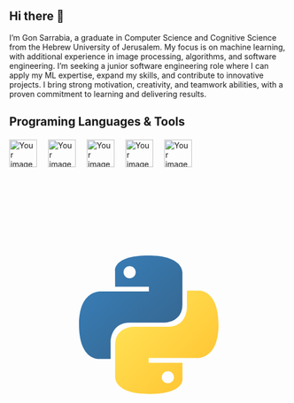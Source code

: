 ## Hi there 👋

I’m Gon Sarrabia, a graduate in Computer Science and Cognitive Science from the Hebrew University of Jerusalem. My focus is on machine learning, with additional experience in image processing, algorithms, and software engineering. I’m seeking a junior software engineering role where I can apply my ML expertise, expand my skills, and contribute to innovative projects. I bring strong motivation, creativity, and teamwork abilities, with a proven commitment to learning and delivering results.




## Programing Languages & Tools
<div style="display:flex;gap:20px;margin-top:20px;flex-wrap:wrap;">
  
<img src="https://github.com/GonSarrabia/GonSarrabia/assets/169581054/971cb433-2525-4a68-9d33-4ad5df43aaf3" alt="Your image" width="50" height="50"/>
<img src="https://github.com/GonSarrabia/GonSarrabia/assets/169581054/6abb034c-76aa-4ccd-8d1c-3037029852eb" alt="Your image" width="50" height="50"/>
<img src="https://github.com/GonSarrabia/GonSarrabia/assets/169581054/0c927d5a-34fd-43a9-9825-4321e7643c21" alt="Your image" width="50" height="50"/>
<img src="https://github.com/GonSarrabia/GonSarrabia/assets/169581054/fd707466-cde8-49fc-849a-0b3a273d170a" alt="Your image" width="50" height="50"/>
<img src="https://github.com/GonSarrabia/GonSarrabia/assets/169581054/5a4c24c8-c651-429c-87d6-5064413807cf" alt="Your image" width="50" height="50"/>

<?xml version="1.0" encoding="utf-8"?><!-- Uploaded to: SVG Repo, www.svgrepo.com, Generator: SVG Repo Mixer Tools -->
<svg width="800px" height="800px" viewBox="0 0 64 64" fill="none" xmlns="http://www.w3.org/2000/svg"><path d="M31.885 16c-8.124 0-7.617 3.523-7.617 3.523l.01 3.65h7.752v1.095H21.197S16 23.678 16 31.876c0 8.196 4.537 7.906 4.537 7.906h2.708v-3.804s-.146-4.537 4.465-4.537h7.688s4.32.07 4.32-4.175v-7.019S40.374 16 31.885 16zm-4.275 2.454c.771 0 1.395.624 1.395 1.395s-.624 1.395-1.395 1.395a1.393 1.393 0 0 1-1.395-1.395c0-.771.624-1.395 1.395-1.395z" fill="url(#a)"/><path d="M32.115 47.833c8.124 0 7.617-3.523 7.617-3.523l-.01-3.65H31.97v-1.095h10.832S48 40.155 48 31.958c0-8.197-4.537-7.906-4.537-7.906h-2.708v3.803s.146 4.537-4.465 4.537h-7.688s-4.32-.07-4.32 4.175v7.019s-.656 4.247 7.833 4.247zm4.275-2.454a1.393 1.393 0 0 1-1.395-1.395c0-.77.624-1.394 1.395-1.394s1.395.623 1.395 1.394c0 .772-.624 1.395-1.395 1.395z" fill="url(#b)"/><defs><linearGradient id="a" x1="19.075" y1="18.782" x2="34.898" y2="34.658" gradientUnits="userSpaceOnUse"><stop stop-color="#387EB8"/><stop offset="1" stop-color="#366994"/></linearGradient><linearGradient id="b" x1="28.809" y1="28.882" x2="45.803" y2="45.163" gradientUnits="userSpaceOnUse"><stop stop-color="#FFE052"/><stop offset="1" stop-color="#FFC331"/></linearGradient></defs></svg>
<!---
GonSarrabia/GonSarrabia is a ✨ special ✨ repository because its `README.md` (this file) appears on your GitHub profile.
You can click the Preview link to take a look at your changes.
--->
